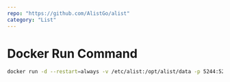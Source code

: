 ```yaml
---
repo: "https://github.com/AlistGo/alist"
category: "List"
---
```


# Docker Run Command

```bash
docker run -d --restart=always -v /etc/alist:/opt/alist/data -p 5244:5244 -e pipi="nie jest" nginx:first2
```
